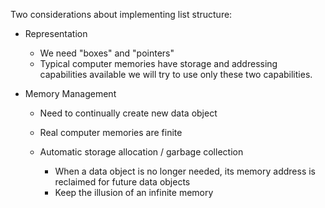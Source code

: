 Two considerations about implementing list structure:

* Representation

    * We need "boxes" and "pointers"
    * Typical computer memories have storage and addressing capabilities available
      we will try to use only these two capabilities.

* Memory Management

    * Need to continually create new data object
    * Real computer memories are finite
    * Automatic storage allocation / garbage collection

        * When a data object is no longer needed,
        its memory address is reclaimed for future data objects
        * Keep the illusion of an infinite memory
